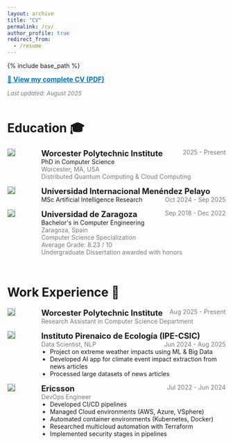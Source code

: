 ```yaml
---
layout: archive
title: "CV"
permalink: /cv/
author_profile: true
redirect_from:
  - /resume
---
```


{% include base_path %}

<p style="margin:0; padding-bottom:1em;">
  <a href="{{ site.url }}/files/cv.pdf" style="font-size:110%; color:#0073bb; font-weight:bold;" target="_blank">
    📄 View my complete CV (PDF)
  </a>
</p>

<p style="margin:0; padding-bottom:1em; color:#7a7a7a; font-size:95%;">
  <em>Last updated: August 2025</em>
</p>

<!-- TODO do dynamically? -->

# Education 🎓

<!-- PhD -->
<div style="display:flex;">

  <div style="flex:0.5; padding-right:5%;">
    <img src="{{ site.url }}/images/cv/wpi.png" style="align:left; border: 1px solid #d3d3d3; border-style: outset;">
  </div>

  <div style="flex:4;">
    <p style="margin:0;">
      <b style="font-size: 130%;">Worcester Polytechnic Institute</b>
      <span style="float:right; font-size:100%; color:#7a7a7a;">2025 - Present</span>
    </p>
    <p style="margin:0;">
      PhD in Computer Science
    </p>
    <p style="margin:0; color:#7a7a7a;">
      Worcester, MA, USA<br>
      Distributed Quantum Computing & Cloud Computing<br>
    </p>
  </div>
</div>
<hr style="height:1em; margin:0; visibility:hidden;" />

<!-- MS -->
<div style="display:flex;">

  <div style="flex:0.5; padding-right:5%;">
    <img src="{{ site.url }}/images/cv/UIMP2.jpg" style="align:left; border: 1px solid #d3d3d3; border-style: outset;">
  </div>

  <div style="flex:4;">
    <p style="margin:0;">
      <b style="font-size: 130%;">Universidad Internacional Menéndez Pelayo</b>
      <span style="float:right; font-size:100%; color:#7a7a7a;">Oct 2024 - Sep 2025</span>
    </p>
    <p style="margin:0;">
      MSc Artificial Intelligence Research
    </p>
  </div>
</div>
<hr style="height:1em; margin:0; visibility:hidden;" />

<!-- BSc -->
<div style="display:flex;">

  <div style="flex:0.5; padding-right:5%;">
    <img src="{{ site.url }}/images/cv/unizar2.jpg" style="align:left; border: 1px solid #d3d3d3; border-style: outset;">
  </div>

  <div style="flex:4;">
    <p style="margin:0;">
      <b style="font-size: 130%;">Universidad de Zaragoza</b>
      <span style="float:right; font-size:100%; color:#7a7a7a;">Sep 2018 - Dec 2022</span>
    </p>
    <p style="margin:0;">
      Bachelor's in Computer Engineering
    </p>
    <p style="margin:0; color:#7a7a7a;">
      Zaragoza, Spain<br>
      Computer Science Specialization<br>
      Average Grade: 8.23 / 10<br>
      Undergraduate Dissertation awarded with honors
      <!-- TODO link to document -->
    </p>
  </div>
</div>
<hr style="height:2em; margin:0; visibility:hidden;" />

# Work Experience 💼

<!-- WPI -->
<div style="display:flex;">

  <div style="flex:0.5; padding-right:5%;">
    <img src="{{ site.url }}/images/cv/wpi.png" style="align:left; border: 1px solid #d3d3d3; border-style: outset;">
  </div>

  <div style="flex:4;">
    <p style="margin:0;">
      <b style="font-size: 130%;">Worcester Polytechnic Institute</b>
      <span style="float:right; font-size:100%; color:#7a7a7a;">Aug 2025 - Present</span>
    </p>
    <p style="margin:0; color:#7a7a7a;">
      Research Assistant in Computer Science Department
    </p>
  </div>
</div>
<hr style="height:1em; margin:0; visibility:hidden;" />

<!-- IPE -->
<div style="display:flex;">

  <div style="flex:0.5; padding-right:5%;">
    <img src="{{ site.url }}/images/cv/IPE.jpg" style="align:left; border: 1px solid #d3d3d3; border-style: outset;">
  </div>

  <div style="flex:4;">
    <p style="margin:0;">
      <b style="font-size: 130%;">Instituto Pirenaico de Ecología (IPE-CSIC)</b>
      <span style="float:right; font-size:100%; color:#7a7a7a;">Jun 2024 - Aug 2025</span>
    </p>
    <p style="margin:0; color:#7a7a7a;">
      Data Scientist, NLP
    </p>
    <ul style="margin:0; padding-left:20px;">
      <li>Project on extreme weather impacts using ML & Big Data</li>
      <li>Developed AI app for climate event impact extraction from news articles</li>
      <li>Processed large datasets of news articles</li>
    </ul>
  </div>
</div>
<hr style="height:1em; margin:0; visibility:hidden;" />

<!-- Ericsson -->
<div style="display:flex;">

  <div style="flex:0.5; padding-right:5%;">
    <img src="{{ site.url }}/images/cv/ericsson.png" style="align:left; border: 1px solid #d3d3d3; border-style: outset;">
  </div>

  <div style="flex:4;">
    <p style="margin:0;">
      <b style="font-size: 130%;">Ericsson</b>
      <span style="float:right; font-size:100%; color:#7a7a7a;">Jul 2022 - Jun 2024</span>
    </p>
    <p style="margin:0; color:#7a7a7a;">
      DevOps Engineer
    </p>
    <ul style="margin:0; padding-left:20px;">
      <li>Developed CI/CD pipelines</li>
      <li>Managed Cloud environments (AWS, Azure, VSphere)</li>
      <li>Automated container environments (Kubernetes, Docker)</li>
      <li>Researched multicloud automation with Terraform</li>
      <li>Implemented security stages in pipelines</li>
    </ul>
  </div>
</div>
<hr style="height:1em; margin:0; visibility:hidden;" />


